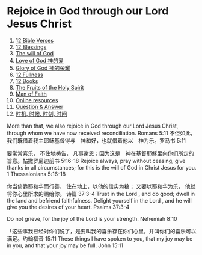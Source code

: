 # Rejoice in God through our Lord Jesus Christ
1. [12 Bible Verses](12BibleVerses.md)
1. [12 Blessings](12blessings.md)
1. [The will of God](will/README.md)
1. [Love of God 神的爱](love/README.md)
1. [Glory of God 神的荣耀](glory/README.md)
1. [12 Fullness](12fullness/README.md)
1. [12 Books](12books/README.md)
1. [The Fruits of the Holy Spirit](fruits.md)
1. [Man of Faith](faith/README.md)
1. [Online resources](resources.md)
1. [Question & Answer](qa/README.md)
1. [时机, 时候, 时刻, 时间](time.md)

More than that, we also rejoice in God through our Lord Jesus Christ, through whom we have now received reconciliation. Romans 5:11
不但如此，我们既借着我主耶稣基督得与　神和好，也就借着他以　神为乐。罗马书 5:11

要常常喜乐， 不住地祷告， 凡事谢恩；因为这是　神在基督耶稣里向你们所定的旨意。帖撒罗尼迦前书 5:16‭-‬18
Rejoice always, pray without ceasing, give thanks in all circumstances; for this is the will of God in Christ Jesus for you. 1 Thessalonians 5:16‭-‬18

你当倚靠耶和华而行善， 住在地上，以他的信实为粮；  又要以耶和华为乐， 他就将你心里所求的赐给你。
诗篇 37:3‭-‬4
Trust in the Lord , and do good; dwell in the land and befriend faithfulness. Delight yourself in the Lord , and he will give you the desires of your heart. Psalms 37:3-4

Do not grieve, for the joy of the Lord is your strength.
 Nehemiah 8:10

「这些事我已经对你们说了，是要叫我的喜乐存在你们心里，并叫你们的喜乐可以满足。约翰福音 15:11
These things I have spoken to you, that my joy may be in you, and that your joy may be full.
 John 15:11
